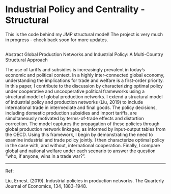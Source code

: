 # Industrial Policy and Centrality - Structural 
This is the code behind my JMP structural model! The project is very much in progress - check back soon for more updates.
##

Abstract
Global Production Networks and Industrial Policy: A Multi-Country Structural Approach

The use of tariffs and subsidies is increasingly prevalent in today’s economic and political context. In a highly inter-connected global economy, understanding the implications for trade and welfare is a first-order priority. In this paper, I contribute to the discussion by characterizing optimal policy under cooperative and uncooperative political frameworks using a structural model of global production networks. I extend a structural model of industrial policy and production networks (Liu, 2019) to include international trade in intermediate and final goods. The policy decisions, including domestic production subsidies and import tariffs, are simultaneously motivated by terms-of-trade effects and distortion correction. The model captures the propagation of these policies through global production network linkages, as informed by input-output tables from the OECD. Using this framework, I begin by demonstrating the need to examine industrial and trade policy jointly. I then characterize optimal policy in the case with, and without, international cooperation. Finally, I compare global and national welfare under each scenario to answer the question “who, if anyone, wins in a trade war?”.


-----
Ref:

Liu, Ernest. (2019). Industrial policies in production networks. The Quarterly Journal of
Economics, 134, 1883–1948.



